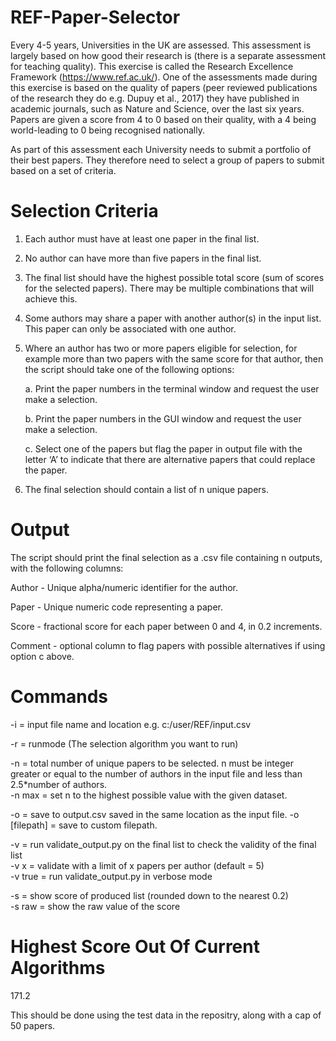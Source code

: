 # REF-Paper-Selector

Every 4-5 years, Universities in the UK are assessed. This assessment is largely based on how good their research is (there is a separate assessment for teaching quality). This exercise is called the Research Excellence Framework (https://www.ref.ac.uk/). One of the assessments made during this exercise is based on the quality of papers (peer reviewed publications of the research they do e.g. Dupuy et al., 2017) they have published in academic journals, such as Nature and Science, over the last six years. Papers are given a score from 4 to 0 based on their quality, with a 4 being world-leading to 0 being recognised nationally. 

As part of this assessment each University needs to submit a portfolio of their best papers. They therefore need to select a group of papers to submit based on a set of criteria.

# Selection Criteria
1.	Each author must have at least one paper in the final list.
2.	No author can have more than five papers in the final list.
3.	The final list should have the highest possible total score (sum of scores for the selected papers). There may be multiple combinations that will achieve this. 
4.	Some authors may share a paper with another author(s) in the input list. This paper can only be associated with one author.
5.	Where an author has two or more papers eligible for selection, for example more than two papers with the same score for that author, then the script should take one of the following options:

    a.	Print the paper numbers in the terminal window and request the user make a selection.

    b.	Print the paper numbers in the GUI window and request the user make a selection.

    c.	Select one of the papers but flag the paper in output file with the letter ‘A’ to indicate that there are alternative papers that could replace the paper.
  
6.	The final selection should contain a list of n unique papers.

# Output
The script should print the final selection as a .csv file containing n outputs, with the following columns:

  Author - Unique alpha/numeric identifier for the author. 
  
  Paper - Unique numeric code representing a paper.
  
  Score - fractional score for each paper between 0 and 4, in 0.2 increments.
  
  Comment - optional column to flag papers with possible alternatives if using option c above.
  
# Commands
-i = input file name and location e.g. c:/user/REF/input.csv

-r = runmode (The selection algorithm you want to run)

-n = total number of unique papers to be selected. n must be integer greater or equal to the number of authors in the input file and less than 2.5*number of authors.<br>
-n max = set n to the highest possible value with the given dataset.

-o = save to output.csv saved in the same location as the input file.
-o [filepath] = save to custom filepath.

-v = run validate_output.py on the final list to check the validity of the final list<br>
-v x = validate with a limit of x papers per author (default = 5)<br>
-v true = run validate_output.py in verbose mode<br>

-s = show score of produced list (rounded down to the nearest 0.2)<br>
-s raw = show the raw value of the score

# Highest Score Out Of Current Algorithms
171.2

This should be done using the test data in the repositry, along with a cap of 50 papers.

